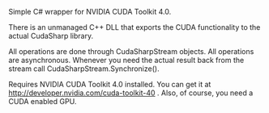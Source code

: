 Simple C# wrapper for NVIDIA CUDA Toolkit 4.0.

There is an unmanaged C++ DLL that exports the CUDA functionality to the actual CudaSharp library.

All operations are done through CudaSharpStream objects. All operations are asynchronous. Whenever you need the actual result back from the stream call CudaSharpStream.Synchronize().

Requires NVIDIA CUDA Toolkit 4.0 installed. You can get it at http://developer.nvidia.com/cuda-toolkit-40 .
Also, of course, you need a CUDA enabled GPU.